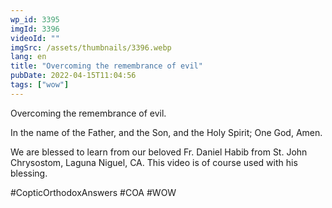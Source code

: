 ```yaml
---
wp_id: 3395
imgId: 3396
videoId: ""
imgSrc: /assets/thumbnails/3396.webp
lang: en
title: "Overcoming the remembrance of evil"
pubDate: 2022-04-15T11:04:56
tags: ["wow"]
---
```


<!-- page: 6 -->

<p>Overcoming the remembrance of evil.</p>
<p>In the name of the Father, and the Son, and the Holy Spirit; One God, Amen. </p>
<p>We are blessed to learn from our beloved Fr. Daniel Habib from St. John Chrysostom, Laguna Niguel, CA. This video is of course used with his blessing.</p>
<p>#CopticOrthodoxAnswers #COA #WOW</p>
